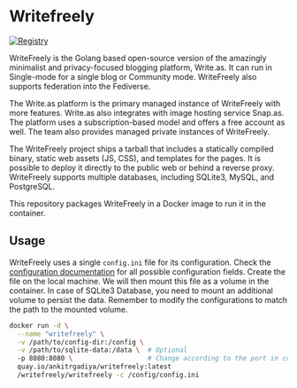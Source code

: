 # Writefreely

[![Registry](https://img.shields.io/badge/registry-quay.io-red)](https://quay.io/repository/ankitrgadiya/writefreely?tab=tags)

WriteFreely is the Golang based open-source version of the amazingly minimalist
and privacy-focused blogging platform, Write.as. It can run in Single-mode for a
single blog or Community mode. WriteFreely also supports federation into the
Fediverse.

The Write.as platform is the primary managed instance of WriteFreely with more
features. Write.as also integrates with image hosting service Snap.as. The
platform uses a subscription-based model and offers a free account as well. The
team also provides managed private instances of WriteFreely.

The WriteFreely project ships a tarball that includes a statically compiled
binary, static web assets (JS, CSS), and templates for the pages. It is possible
to deploy it directly to the public web or behind a reverse proxy. WriteFreely
supports multiple databases, including SQLite3, MySQL, and PostgreSQL.

This repository packages WriteFreely in a Docker image to run it in the
container.

## Usage

WriteFreely uses a single `config.ini` file for its configuration. Check the
[configuration documentation](https://writefreely.org/docs/latest/admin/config)
for all possible configuration fields. Create the file on the local machine. We
will then mount this file as a volume in the container. In case of SQLite3
Database, you need to mount an additional volume to persist the data. Remember
to modify the configurations to match the path to the mounted volume.


```bash
docker run -d \
  --name "writefreely" \
  -v /path/to/config-dir:/config \
  -v /path/to/sqlite-data:/data \  # Optional
  -p 8080:8080 \                   # Change according to the port in configuration
  quay.io/ankitrgadiya/writefreely:latest
  /writefreely/writefreely -c /config/config.ini
```
